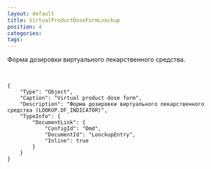 ```yaml
---
layout: default
title: VirtualProductDoseFormLoockup
position: 4
categories: 
tags: 
---
```


Форма дозировки виртуального лекарственного средства.

 

```
{
	"Type": "Object",
	"Caption": "Virtual product dose form",
	"Description": "Форма дозировки виртуального лекарственного средства (LOOKUP.DF_INDICATOR)",
	"TypeInfo": {
		"DocumentLink": {
			"ConfigId": "Dmd",
			"DocumentId": "LoockupEntry",
			"Inline": true
		}
	}
}
```

 

 

